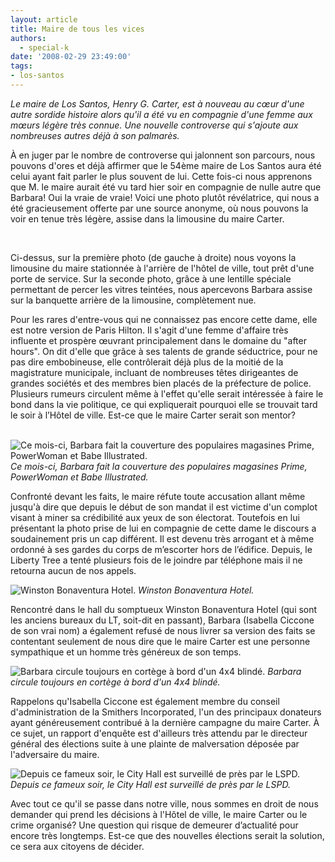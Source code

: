 ```yaml
---
layout: article
title: Maire de tous les vices
authors:
  - special-k
date: '2008-02-29 23:49:00'
tags:
- los-santos
---
```


_Le maire de Los Santos, Henry G. Carter, est à nouveau au cœur d'une autre sordide histoire alors qu'il a été vu en compagnie d'une femme aux mœurs légère très connue. Une nouvelle controverse qui s'ajoute aux nombreuses autres déjà à son palmarès._

À en juger par le nombre de controverse qui jalonnent son parcours, nous pouvons d'ores et déjà affirmer que le 54ème maire de Los Santos aura été celui ayant fait parler le plus souvent de lui. Cette fois-ci nous apprenons que M. le maire aurait été vu tard hier soir en compagnie de nulle autre que Barbara! Oui la vraie de vraie! Voici une photo plutôt révélatrice, qui nous a été gracieusement offerte par une source anonyme, où nous pouvons la voir en tenue très légère, assise dans la limousine du maire Carter.

![]()
![]()

Ci-dessus, sur la première photo (de gauche à droite) nous voyons la limousine du maire stationnée à l'arrière de l'hôtel de ville, tout prêt d'une porte de service. Sur la seconde photo, grâce à une lentille spéciale permettant de percer les vitres teintées, nous apercevons Barbara assise sur la banquette arrière de la limousine, complètement nue.

Pour les rares d'entre-vous qui ne connaissez pas encore cette dame, elle est notre version de Paris Hilton. Il s'agit d'une femme d'affaire très influente et prospère œuvrant principalement dans le domaine du "after hours". On dit d'elle que grâce à ses talents de grande séductrice, pour ne pas dire embobineuse, elle contrôlerait déjà plus de la moitié de la magistrature municipale, incluant de nombreuses têtes dirigeantes de grandes sociétés et des membres bien placés de la préfecture de police. Plusieurs rumeurs circulent même à l'effet qu'elle serait intéressée à faire le bond dans la vie politique, ce qui expliquerait pourquoi elle se trouvait tard le soir à l’Hôtel de ville. Est-ce que le maire Carter serait son mentor?

![]()
![]()
![Ce mois-ci, Barbara fait la couverture des populaires magasines Prime, PowerWoman et Babe Illustrated.]()
_Ce mois-ci, Barbara fait la couverture des populaires magasines Prime, PowerWoman et Babe Illustrated._

Confronté devant les faits, le maire réfute toute accusation allant même jusqu'à dire que depuis le début de son mandat il est victime d'un complot visant à miner sa crédibilité aux yeux de son électorat. Toutefois en lui présentant la photo prise de lui en compagnie de cette dame le discours a soudainement pris un cap différent. Il est devenu très arrogant et à même ordonné à ses gardes du corps de m’escorter hors de l’édifice. Depuis, le Liberty Tree a tenté plusieurs fois de le joindre par téléphone mais il ne retourna aucun de nos appels.

![Winston Bonaventura Hotel.]()
_Winston Bonaventura Hotel._

Rencontré dans le hall du somptueux Winston Bonaventura Hotel (qui sont les anciens bureaux du LT, soit-dit en passant), Barbara (Isabella Ciccone de son vrai nom) a également refusé de nous livrer sa version des faits se contentant seulement de nous dire que le maire Carter est une personne sympathique et un homme très généreux de son temps.

![Barbara circule toujours en cortège à bord d'un 4x4 blindé.]()
_Barbara circule toujours en cortège à bord d'un 4x4 blindé._

Rappelons qu'Isabella Ciccone est également membre du conseil d'administration de la Smithers Incorporated, l'un des principaux donateurs ayant généreusement contribué à la dernière campagne du maire Carter. À ce sujet, un rapport d'enquête est d'ailleurs très attendu par le directeur général des élections suite à une plainte de malversation déposée par l'adversaire du maire.

![Depuis ce fameux soir, le City Hall est surveillé de près par le LSPD.]()
_Depuis ce fameux soir, le City Hall est surveillé de près par le LSPD._

Avec tout ce qu'il se passe dans notre ville, nous sommes en droit de nous demander qui prend les décisions à l'Hôtel de ville, le maire Carter ou le crime organisé? Une question qui risque de demeurer d’actualité pour encore très longtemps. Est-ce que des nouvelles élections serait la solution, ce sera aux citoyens de décider.